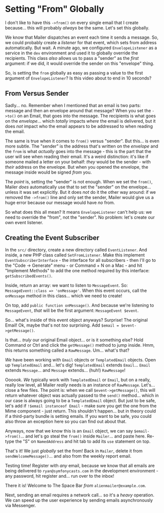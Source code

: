 # Setting "From" Globally

I don't like to have this `->from()` on every single email that I create because...
this will probably *always* be the same. Let's set this globally.

We know that Mailer dispatches an event each time it sends a message. So, we
could probably create a *listener* for that event, which sets from address
automatically. But wait. A minute ago, we configured `EnvelopeListener` as a
service in the `dev` environment and used it to globally override the recipients.
This class *also* allows us to pass a "sender" as the *first* argument: if we did,
it would override the sender on this "envelope" thing.

So, is setting the `from` globally as easy as passing a value to the first argument
of `EnvelopeListener`? Is this video about to end in 10 seconds?

## From Versus Sender

Sadly... no. Remember when I mentioned that an email is two parts: message and then
an envelope around that message? When you set the `->to()` on an Email, that goes
into the message. The recipients is what goes on the *envelope*... which *totally*
impacts *where* the email is delivered, but it does *not* impact who the email
appears to be addressed to when reading the email.

The same is true when it comes to `from()` versus "sender". But this... is even
more subtle. The "sender" is the address that's written on the *envelope* and
the `from` is what *actually* goes into the message - this is the part that
the user will see when reading their email. It's a weird distinction: it's like
if someone mailed a letter on your behalf: *they* would be the sender - with
*their* address on the envelope. But when you opened the envelope, the message
inside would be signed *from* you.

The *point* is, setting the "sender" is not enough. When we set the `from()`,
Mailer *does* automatically use that to set the "sender" on the envelope... unless
it was set explicitly. But it does *not* do it the other way around: if we removed
the `->from()` line and only set the sender, Mailer would give us a huge error
because our message would have *no* from.

So what does this all mean? It means `EnvelopeListener` can't help us: we need to
override the "from", not the "sender". No problem: let's create our own event
listener.

## Creating the Event Subscriber

In the `src/` directory, create a new directory called `EventListener`. And inside,
a new PHP class called `SetFromListener`. Make this implement
`EventSubscriberInterface` - the interface for all subscribers - then I'll go to
the "Code -> Generate" menu - or Command + N on a Mac - and hit "Implement Methods"
to add the one method required by this interface: `getSubscribedEvents()`.

Inside, return an array: we want to listen to `MessageEvent`. So:
`MessageEvent::class => 'onMessage'`. When this event occurs, call the `onMessage`
method in this class... which we need to create!

On top, add `public function onMessage()`. And because we're listening to
`MessageEvent`, *that* will be the first argument: `MessageEvent $event`.

So... what's inside of this event object anyways? Surprise! The original Email!
Ok, maybe that's not *too* surprising. Add `$email = $event->getMessage()`.

Is that... *truly* our original Email object... or is it something else? Hold
Command or Ctrl and click the `getMessage()` method to jump inside. Hmm, this
returns something called a `RawMessage`. Um... what's that?

*We* have been working with `Email` objects or `TemplatedEmail` objects. Open up
`TemplatedEmail` and... let's dig! `TemplatedEmail` extends `Email`... `Email`
extends `Message`... and `Message` extends... (huh!) `RawMessage`!

Oooook. *We* typically work with `TemplatedEmail` or `Email`, but on a really,
really low level, all Mailer *really* needs is an instance of `RawMessage`. Let's...
close a few files. The point is: when we call `$event->getMessage()`, this will
return whatever object was actually passed to the `send()` method... which in our
case is always going to be a `TemplatedEmail` object. But just to be safe, let's
add if `!$email instanceof Email` - make sure you get the one from the Mime
component - just return. This shouldn't happen... but in theory could if a
third-party bundle is setting emails. If you want to be safe, you could also
throw an exception here so you can find out about that.

Anyways, now that we know this is an `Email` object, we can say `$email->from()`...
and let's go steal the `from()` inside `Mailer`... and paste here. Re-type the "S"
on `NamedAddress` and hit tab to add its `use` statement on top.

That's it! We just *globally* set the from! Back in `Mailer`, delete it from
`sendWelcomeMessage()`... and also from the weekly report email.

Testing time! Register with *any* email, because we know that all emails are being
delivered to `ryan@symfonycasts.com` in the development environment - any password,
hit register and... run over to the inbox!

There it is! Welcome to The Space Bar *from* `alienmailer@example.com`.

Next, sending an email requires a network call... so it's a *heavy* operation.
We can speed up the user experience by sending emails asynchronously via Messenger.
